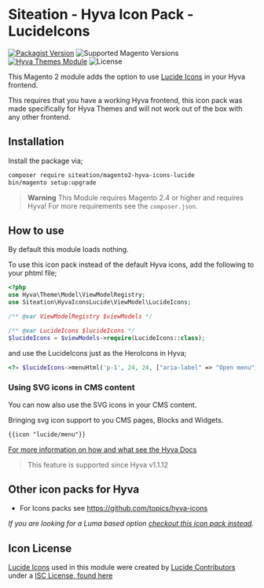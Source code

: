 # Siteation - Hyva Icon Pack - LucideIcons

[![Packagist Version](https://img.shields.io/packagist/v/siteation/magento2-hyva-icons-lucide?style=for-the-badge)](https://packagist.org/packages/siteation/magento2-hyva-icons-lucide)
![Supported Magento Versions](https://img.shields.io/badge/magento-%202.4-brightgreen.svg?logo=magento&longCache=true&style=for-the-badge)
[![Hyva Themes Module](https://img.shields.io/badge/Hyva_Themes-Module-3df0af.svg?longCache=true&style=for-the-badge)](https://hyva.io/)
![License](https://img.shields.io/github/license/siteation/magento2-hyva-icons-lucide?color=%23234&style=for-the-badge)

This Magento 2 module adds the option to use [Lucide Icons](https://lucide.dev/) in your Hyva frontend.

This requires that you have a working Hyva frontend,
this icon pack was made specifically for Hyva Themes and will not work out of the box with any other frontend.

## Installation

Install the package via;

```bash
composer require siteation/magento2-hyva-icons-lucide
bin/magento setup:upgrade
```

> **Warning** This Module requires Magento 2.4 or higher and requires Hyva!
> For more requirements see the `composer.json`.

## How to use

By default this module loads nothing.

To use this icon pack instead of the default Hyva icons, add the following to your phtml file;

```php
<?php
use Hyva\Theme\Model\ViewModelRegistry;
use Siteation\HyvaIconsLucide\ViewModel\LucideIcons;

/** @var ViewModelRegistry $viewModels */

/** @var LucideIcons $lucideIcons */
$lucideIcons = $viewModels->require(LucideIcons::class);
```

and use the LucideIcons just as the HeroIcons in Hyva;

```php
<?= $lucideIcons->menuHtml('p-1', 24, 24, ["aria-label" => "Open menu"]) ?>
```

### Using SVG icons in CMS content

You can now also use the SVG icons in your CMS content.

Bringing svg icon support to you CMS pages, Blocks and Widgets.

```txt
{{icon "lucide/menu"}}
```

[For more information on how and what see the Hyva Docs](https://docs.hyva.io/hyva-themes/writing-code/working-with-view-models/svgicons.html#using-svg-icons-in-cms-content)

> This feature is supported since Hyva v1.1.12

## Other icon packs for Hyva

- For Icons packs see https://github.com/topics/hyva-icons

_If you are looking for a Luma based option [checkout this icon pack instead](https://github.com/GrimLink/magento2-icon-packs)._

## Icon License

[Lucide Icons](https://lucide.dev/) used in this module were created by [Lucide Contributors](https://github.com/lucide-icons) under a [ISC License, found here](https://github.com/lucide-icons/lucide/blob/main/LICENSE)

